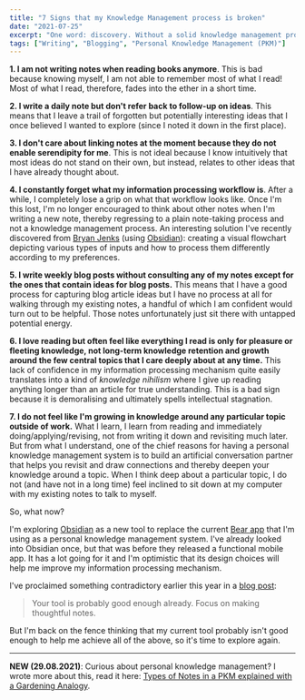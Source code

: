 ```yaml
---
title: "7 Signs that my Knowledge Management process is broken"
date: "2021-07-25"
excerpt: "One word: discovery. Without a solid knowledge management process in place, I can still live. But with one, I think life could be more interesting because I would discover & understand much more."
tags: ["Writing", "Blogging", "Personal Knowledge Management (PKM)"]
---
```


**1. I am not writing notes when reading books anymore**. This is bad because knowing myself, I am not able to remember most of what I read! Most of what I read, therefore, fades into the ether in a short time.

**2. I write a daily note but don't refer back to follow-up on ideas**. This means that I leave a trail of forgotten but potentially interesting ideas that I once believed I wanted to explore (since I noted it down in the first place).

**3. I don't care about linking notes at the moment because they do not enable serendipity for me**. This is not ideal because I know intuitively that most ideas do not stand on their own, but instead, relates to other ideas that I have already thought about. 

**4. I constantly forget what my information processing workflow is**. After a while, I completely lose a grip on what that workflow looks like. Once I'm this lost, I'm no longer encouraged to think about other notes when I'm writing a new note, thereby regressing to a plain note-taking process and not a knowledge management process. An interesting solution I've recently discovered from [Bryan Jenks](https://www.youtube.com/watch?v=r-buPWeuTPc) (using [Obsidian](https://obsidian.md/)): creating a visual flowchart depicting various types of inputs and how to process them differently according to my preferences.

**5. I write weekly blog posts without consulting any of my notes except for the ones that contain ideas for blog posts.** This means that I have a good process for capturing blog article ideas but I have no process at all for walking through my existing notes, a handful of which I am confident would turn out to be helpful. Those notes unfortunately just sit there with untapped potential energy.

**6. I love reading but often feel like everything I read is only for pleasure or fleeting knowledge, not long-term knowledge retention and growth around the few central topics that I care deeply about at any time.** This lack of confidence in my information processing mechanism quite easily translates into a kind of *knowledge nihilism* where I give up reading anything longer than an article for true understanding. This is a bad sign because it is demoralising and ultimately spells intellectual stagnation.

**7. I do not feel like I'm growing in knowledge around any particular topic outside of work.** What I learn, I learn from reading and immediately doing/applying/revising, not from writing it down and revisiting much later. But from what I understand, one of the chief reasons for having a personal knowledge management system is to build an artificial conversation partner that helps you revisit and draw connections and thereby deepen your knowledge around a topic. When I think deep about a particular topic, I do not (and have not in a long time) feel inclined to sit down at my computer with my existing notes to talk to myself.

So, what now?

I'm exploring [Obsidian](https://obsidian.md/) as a new tool to replace the current [Bear app](https://bear.app/) that I'm using as a personal knowledge management system. I've already looked into Obsidian once, but that was before they released a functional mobile app. It has a lot going for it and I'm optimistic that its design choices will help me improve my information processing mechanism. 

I've proclaimed something contradictory earlier this year in a [blog post](/2021-02-21-obsidian-roam-why-i-am-staying-with-bear-as-my-pkm/):

> Your tool is probably good enough already. Focus on making thoughtful notes.

But I'm back on the fence thinking that my current tool probably isn't good enough to help me achieve all of the above, so it's time to explore again.

---

**NEW (29.08.2021)**: Curious about personal knowledge management? I wrote more about this, read it here: [Types of Notes in a PKM explained with a Gardening Analogy](/2021-08-29-types-of-notes-in-a-pkm-explained-with-a-gardening-analogy-part-i/).